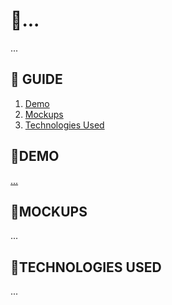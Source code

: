 # **📂...**

...

## **📑 GUIDE**

1. [Demo](#demo)
2. [Mockups](#mockups)
3. [Technologies Used](#technologies-used)

## **🚀DEMO**

[...](...)

## **🎨MOCKUPS**

...

## **💬TECHNOLOGIES USED**

...
